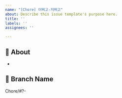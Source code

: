 ```yaml
---
name: "[Chore] 어쩌고-저쩌고"
about: Describe this issue template's purpose here.
title: ''
labels: ''
assignees: ''

---
```


## 🧹 About
<!-- 해당 이슈에서 할 작업에 대해 설명해 주세요. -->
* 

## 🌲 Branch Name
<!-- 해당 이슈와 관련된 작업을 진행할 브랜치명을 작성해 주세요. -->
Chore/#?-
